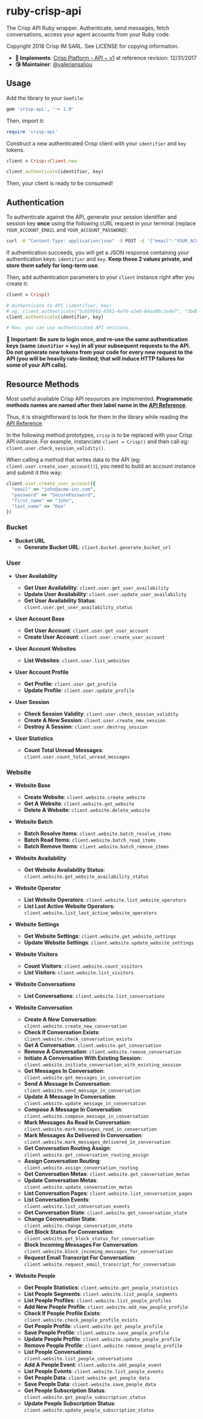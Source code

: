 # ruby-crisp-api

The Crisp API Ruby wrapper. Authenticate, send messages, fetch conversations, access your agent accounts from your Ruby code.

Copyright 2018 Crisp IM SARL. See LICENSE for copying information.

* **📝 Implements**: [Crisp Platform - API ~ v1](https://docs.crisp.chat/api/v1/) at reference revision: 12/31/2017
* **😘 Maintainer**: [@valeriansaliou](https://github.com/valeriansaliou)

## Usage

Add the library to your `Gemfile`:

```bash
gem 'crisp-api', '~> 1.0'
```

Then, import it:

```ruby
require 'crisp-api'
```

Construct a new authenticated Crisp client with your `identifier` and `key` tokens.

```ruby
client = Crisp::Client.new

client.authenticate(identifier, key)
```

Then, your client is ready to be consumed!

## Authentication

To authenticate against the API, generate your session identifier and session key **once** using the following cURL request in your terminal (replace `YOUR_ACCOUNT_EMAIL` and `YOUR_ACCOUNT_PASSWORD`):

```bash
curl -H "Content-Type: application/json" -X POST -d '{"email":"YOUR_ACCOUNT_EMAIL","password":"YOUR_ACCOUNT_PASSWORD"}' https://api.crisp.chat/v1/user/session/login
```

If authentication succeeds, you will get a JSON response containing your authentication keys: `identifier` and `key`. **Keep those 2 values private, and store them safely for long-term use**.

Then, add authentication parameters to your `client` instance right after you create it:

```ruby
client = Crisp()

# Authenticate to API (identifier, key)
# eg. client.authenticate("5c0595b2-9381-4a76-a2e0-04aa00c1ede7", "3bdb0812d0f5352bf68901ddc731434dade419b98507971905acdd2f967df61c")
client.authenticate(identifier, key)

# Now, you can use authenticated API sections.
```

**🔴 Important: Be sure to login once, and re-use the same authentication keys (same `identifier` + `key`) in all your subsequent requests to the API. Do not generate new tokens from your code for every new request to the API (you will be heavily rate-limited; that will induce HTTP failures for some of your API calls).**

## Resource Methods

Most useful available Crisp API resources are implemented. **Programmatic methods names are named after their label name in the [API Reference](https://docs.crisp.chat/api/v1/)**.

Thus, it is straightforward to look for them in the library while reading the [API Reference](https://docs.crisp.chat/api/v1/).

In the following method prototypes, `crisp` is to be replaced with your Crisp API instance. For example, instanciate `client = Crisp()` and then call eg: `client.user.check_session_validity()`.

When calling a method that writes data to the API (eg: `client.user.create_user_account()`), you need to build an account instance and submit it this way:

```ruby
client.user.create_user_account({
  "email" => "john@acme-inc.com",
  "password" => "SecurePassword",
  "first_name" => "John",
  "last_name" => "Doe"
})
```

### Bucket

* **Bucket URL**
  * **Generate Bucket URL**: `client.bucket.generate_bucket_url`

### User

* **User Availability**
  * **Get User Availability**: `client.user.get_user_availability`
  * **Update User Availability**: `client.user.update_user_availability`
  * **Get User Availability Status**: `client.user.get_user_availability_status`

* **User Account Base**
  * **Get User Account**: `client.user.get_user_account`
  * **Create User Account**: `client.user.create_user_account`

* **User Account Websites**
  * **List Websites**: `client.user.list_websites`

* **User Account Profile**
  * **Get Profile**: `client.user.get_profile`
  * **Update Profile**: `client.user.update_profile`

* **User Session**
  * **Check Session Validity**: `client.user.check_session_validity`
  * **Create A New Session**: `client.user.create_new_session`
  * **Destroy A Session**: `client.user.destroy_session`

* **User Statistics**
  * **Count Total Unread Messages**: `client.user.count_total_unread_messages`

### Website

* **Website Base**
  * **Create Website**: `client.website.create_website`
  * **Get A Website**: `client.website.get_website`
  * **Delete A Website**: `client.website.delete_website`

* **Website Batch**
  * **Batch Resolve Items**: `client.website.batch_resolve_items`
  * **Batch Read Items**: `client.website.batch_read_items`
  * **Batch Remove Items**: `client.website.batch_remove_items`

* **Website Availability**
  * **Get Website Availability Status**: `client.website.get_website_availability_status`

* **Website Operator**
  * **List Website Operators**: `client.website.list_website_operators`
  * **List Last Active Website Operators**: `client.website.list_last_active_website_operators`

* **Website Settings**
  * **Get Website Settings**: `client.website.get_website_settings`
  * **Update Website Settings**: `client.website.update_website_settings`

* **Website Visitors**
  * **Count Visitors**: `client.website.count_visitors`
  * **List Visitors**: `client.website.list_visitors`

* **Website Conversations**
  * **List Conversations**: `client.website.list_conversations`

* **Website Conversation**
  * **Create A New Conversation**: `client.website.create_new_conversation`
  * **Check If Conversation Exists**: `client.website.check_conversation_exists`
  * **Get A Conversation**: `client.website.get_conversation`
  * **Remove A Conversation**: `client.website.remove_conversation`
  * **Initiate A Conversation With Existing Session**: `client.website.initiate_conversation_with_existing_session`
  * **Get Messages In Conversation**: `client.website.get_messages_in_conversation`
  * **Send A Message In Conversation**: `client.website.send_message_in_conversation`
  * **Update A Message In Conversation**: `client.website.update_message_in_conversation`
  * **Compose A Message In Conversation**: `client.website.compose_message_in_conversation`
  * **Mark Messages As Read In Conversation**: `client.website.mark_messages_read_in_conversation`
  * **Mark Messages As Delivered In Conversation**: `client.website.mark_messages_delivered_in_conversation`
  * **Get Conversation Routing Assign**: `client.website.get_conversation_routing_assign`
  * **Assign Conversation Routing**: `client.website.assign_conversation_routing`
  * **Get Conversation Metas**: `client.website.get_conversation_metas`
  * **Update Conversation Metas**: `client.website.update_conversation_metas`
  * **List Conversation Pages**: `client.website.list_conversation_pages`
  * **List Conversation Events**: `client.website.list_conversation_events`
  * **Get Conversation State**: `client.website.get_conversation_state`
  * **Change Conversation State**: `client.website.change_conversation_state`
  * **Get Block Status For Conversation**: `client.website.get_block_status_for_conversation`
  * **Block Incoming Messages For Conversation**: `client.website.block_incoming_messages_for_conversation`
  * **Request Email Transcript For Conversation**: `client.website.request_email_transcript_for_conversation`

* **Website People**
  * **Get People Statistics**: `client.website.get_people_statistics`
  * **List People Segments**: `client.website.list_people_segments`
  * **List People Profiles**: `client.website.list_people_profiles`
  * **Add New People Profile**: `client.website.add_new_people_profile`
  * **Check If People Profile Exists**: `client.website.check_people_profile_exists`
  * **Get People Profile**: `client.website.get_people_profile`
  * **Save People Profile**: `client.website.save_people_profile`
  * **Update People Profile**: `client.website.update_people_profile`
  * **Remove People Profile**: `client.website.remove_people_profile`
  * **List People Conversations**: `client.website.list_people_conversations`
  + **Add A People Event**: `client.website.add_people_event`
  + **List People Events**: `client.website.list_people_events`
  + **Get People Data**: `client.website.get_people_data`
  + **Save People Data**: `client.website.save_people_data`
  + **Get People Subscription Status**: `client.website.get_people_subscription_status`
  + **Update People Subscription Status**: `client.website.update_people_subscription_status`
